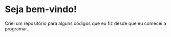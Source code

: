 # Seja bem-vindo!
Criei um repositório para alguns códigos que eu fiz desde que eu comecei a programar.
